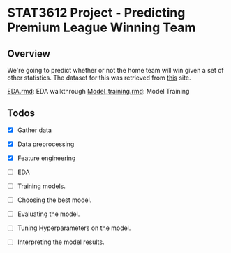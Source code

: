 # STAT3612 Project - Predicting Premium League Winning Team

## Overview

We're going to predict whether or not the home team will win given a set of other statistics. The dataset for this was retrieved from [this](http://football-data.co.uk/data.php) site.

[EDA.rmd](./EDA.Rmd): EDA walkthrough
[Model_training.rmd](./Model_training.rmd): Model Training

## Todos
- [x] Gather data
- [x] Data preprocessing
- [x] Feature engineering
- [ ] EDA
- [ ] Training models.
- [ ] Choosing the best model.
- [ ] Evaluating the model.
- [ ] Tuning Hyperparameters on the model.
- [ ] Interpreting the model results.

